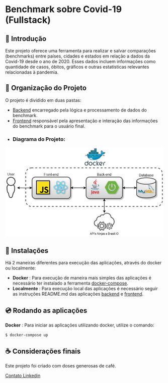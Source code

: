 # Benchmark sobre Covid-19 (Fullstack)

## 📃 Introdução
Este projeto oferece uma ferramenta para realizar e salvar comparações (benchmarks) entre países, cidades e estados em relação a dados da Covid-19 desde o ano de 2020. Esses dados incluem informações como quantidade de casos, óbitos, gráficos e outras estatísticas relevantes relacionadas à pandemia.


## 📖 Organização do Projeto
O projeto é dividido em duas pastas:
 - [Backend](Benchmark-Covid-19-Backend) encarregado pela lógica e processamento de dados do benchmark.
 - [Frontend](Benchmark-Covid-19-Frontend) responsável pela apresentação e interação das informações do benchmark para o usuário final.
 - ### Diagrama do Projeto:
<div align="center">

![Diagrama](images/diagrama.png)

</div>
 
## 💾 Instalações
Há 2 maneiras diferentes para execução das aplicações, através do docker ou localmente:</br>
 - **Docker** : Para execução de maneira mais simples das aplicações é necessário ter instalado a ferramenta [docker-compose](https://docs.docker.com/compose/install/).</br>
 - **Localmente** : Para execução local das aplicações é necessário seguir as instruções README.md das aplicações [backend](Benchmark-Covid-19-Backend/README.md) e [frontend](Benchmark-Covid-19-Frontend/README.md).

## 💿 Rodando as aplicações

**Docker** : Para iniciar as aplicações utilizando docker, utilize o comando:

    $ docker-compose up
## ☕ Considerações finais
Este projeto foi criado com doses generosas de café.

[Contato Linkedin](https://www.linkedin.com/in/dev-lucas-marques-sjc/)
